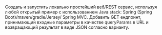 Создать и запустить локально простейший веб/REST сервис, используя любой открытый пример с использованием Java stack: Spring (Spring Boot)/maven/gradle/Jersey/ Spring MVC.
Добавить GET ендпоинт, принимающий входные параметры в качестве queryParams в URL и возвращающий результат в виде JSON согласно варианту.